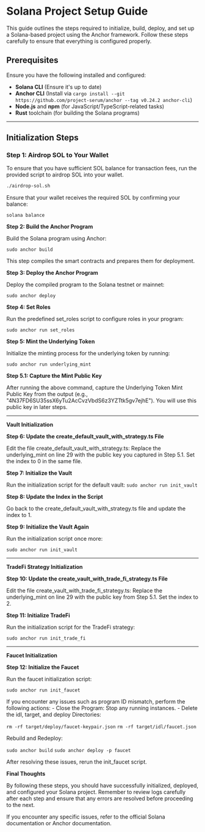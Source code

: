# Solana Project Setup Guide

This guide outlines the steps required to initialize, build, deploy, and set up a Solana-based project using the Anchor framework. Follow these steps carefully to ensure that everything is configured properly.

## Prerequisites

Ensure you have the following installed and configured:
- **Solana CLI** (Ensure it's up to date)
- **Anchor CLI** (Install via `cargo install --git https://github.com/project-serum/anchor --tag v0.24.2 anchor-cli`)
- **Node.js** and **npm** (for JavaScript/TypeScript-related tasks)
- **Rust** toolchain (for building the Solana programs)

---

## Initialization Steps

### Step 1: Airdrop SOL to Your Wallet

To ensure that you have sufficient SOL balance for transaction fees, run the provided script to airdrop SOL into your wallet.

```bash
./airdrop-sol.sh
```

Ensure that your wallet receives the required SOL by confirming your balance:

`solana balance`

**Step 2: Build the Anchor Program**

Build the Solana program using Anchor:

`sudo anchor build`

This step compiles the smart contracts and prepares them for deployment.


**Step 3: Deploy the Anchor Program**

Deploy the compiled program to the Solana testnet or mainnet:

`sudo anchor deploy`

**Step 4: Set Roles**

Run the predefined set_roles script to configure roles in your program:

`sudo anchor run set_roles`

**Step 5: Mint the Underlying Token**

Initialize the minting process for the underlying token by running:

`sudo anchor run underlying_mint`

**Step 5.1: Capture the Mint Public Key**

After running the above command, capture the Underlying Token Mint Public Key from the output (e.g., "4N37FD6SU35ssX6yTu2AcCvzVbdS6z3YZTtk5gv7ejhE"). You will use this public key in later steps.

----------------------------------------------------------------------------------------

****Vault Initialization****

**Step 6: Update the create_default_vault_with_strategy.ts File**

Edit the file create_default_vault_with_strategy.ts:
    Replace the underlying_mint on line 29 with the public key you captured in Step 5.1.
    Set the index to 0 in the same file.

**Step 7: Initialize the Vault**

Run the initialization script for the default vault:
`sudo anchor run init_vault`

**Step 8: Update the Index in the Script**

Go back to the create_default_vault_with_strategy.ts file and update the index to 1.

**Step 9: Initialize the Vault Again**

Run the initialization script once more:

`sudo anchor run init_vault`

----------------------------------------------------------------------------------------

****TradeFi Strategy Initialization****

**Step 10: Update the create_vault_with_trade_fi_strategy.ts File**

Edit the file create_vault_with_trade_fi_strategy.ts:
    Replace the underlying_mint on line 29 with the public key from Step 5.1.
    Set the index to 2.

**Step 11: Initialize TradeFi**

Run the initialization script for the TradeFi strategy:

`sudo anchor run init_trade_fi`

----------------------------------------------------------------------------------------

****Faucet Initialization****

**Step 12: Initialize the Faucet**

Run the faucet initialization script:

`sudo anchor run init_faucet`

If you encounter any issues such as program ID mismatch, perform the following actions:
    - Close the Program: Stop any running instances.
    - Delete the idl, target, and deploy Directories:

`rm -rf target/deploy/faucet-keypair.json`
`rm -rf target/idl/faucet.json`


Rebuild and Redeploy:

`sudo anchor build`
`sudo anchor deploy -p faucet`

After resolving these issues, rerun the init_faucet script.

****Final Thoughts****

By following these steps, you should have successfully initialized, deployed, and configured your Solana project. Remember to review logs carefully after each step and ensure that any errors are resolved before proceeding to the next.

If you encounter any specific issues, refer to the official Solana documentation or Anchor documentation.
